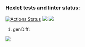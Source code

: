 ### Hexlet tests and linter status:
[![Actions Status](https://github.com/unbulanov/frontend-project-46/workflows/hexlet-check/badge.svg)](https://github.com/unbulanov/frontend-project-46/actions)
<a href="https://codeclimate.com/github/unbulanov/frontend-project-46/maintainability"><img src="https://api.codeclimate.com/v1/badges/1a3b3c4efe7b91232555/maintainability" /></a>
<a href="https://codeclimate.com/github/unbulanov/frontend-project-46/test_coverage"><img src="https://api.codeclimate.com/v1/badges/1a3b3c4efe7b91232555/test_coverage" /></a>

1. genDiff:


<a href="https://asciinema.org/a/t4HZEAAW0rHuLjJJGcmlI7zu6" target="_blank"><img src="https://asciinema.org/a/t4HZEAAW0rHuLjJJGcmlI7zu6.svg" /></a>